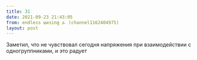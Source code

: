 ```yaml
---
title: 31
date: 2021-09-23 21:43:05
from: endless шизing ⍼ (channel1162404975)
layout: post
---
```


Заметил, что не чувствовал сегодня напряжения при взаимодействии с одногруппниками, и это радует
